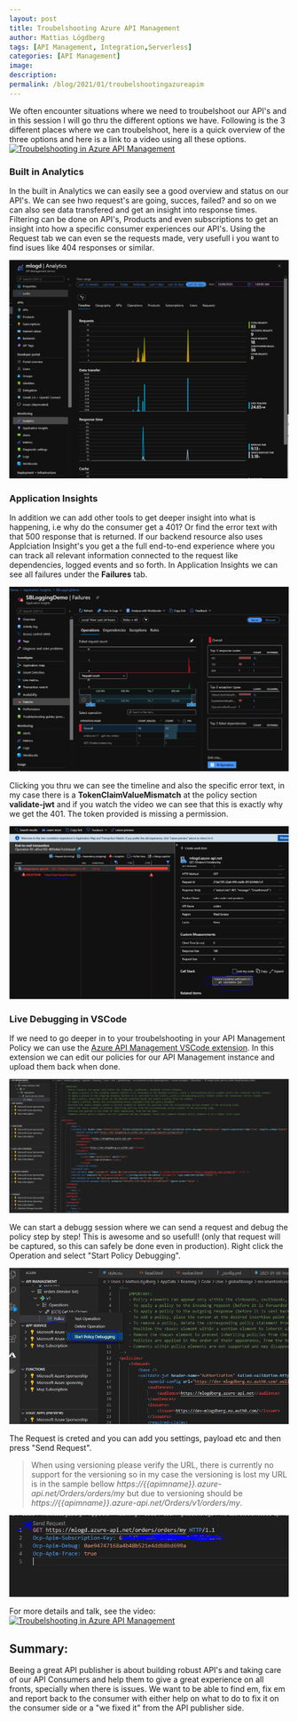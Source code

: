 ```yaml
---
layout: post
title: Troubelshooting Azure API Management
author: Mattias Lögdberg
tags: [API Management, Integration,Serverless]
categories: [API Management]
image: 
description: 
permalink: /blog/2021/01/troubelshootingazureapim
---
```


We often encounter situations where we need to troubelshoot our API's and in this session I will go thru the different options we have. Following is the 3 different places where we can troubelshoot, here is a quick overview of the three options and here is a link to a video using all these options.
[![Troubelshooting in Azure API Management](http://youtu.be/0o763Yy00NM/0.jpg)](https://youtu.be/0o763Yy00NM "Troubelshooting in Azure API Management - Click to watch")


### Built in Analytics
In the built in Analytics we can easily see a good overview and status on our API's. We can see hwo request's are going, succes, failed? and so on we can also see data transfered and get an insight into response times. Filtering can be done on API's, Products and even subscriptions to get an insight into how a specific consumer experiences our API's. Using the Request tab we can even se the requests made, very usefull i you want to find isues like 404 responses or similar.

![Analytics startpage](/assets/uploads/2021/01/apim-analytics-startpage.png)


### Application Insights
In addition we can add other tools to get deeper insight into what is happening, i.e why do the consumer get a 401? Or find the error text with that 500 response that is returned. If our backend resource also uses Applciation Insight's you get a the full end-to-end experience where you can track all relevant information connected to the request like dependencies, logged events and so forth.
In Application Insights we can see all failures under the **Failures** tab.

![App Insigths Failures](/assets/uploads/2021/01/apim-appinsights-failures.PNG)

Clicking you thru we can see the timeline and also the specific error text, in my case there is a **TokenClaimValueMismatch** at the policy section **validate-jwt** and if you watch the video we can see that this is exactly why we get the 401. The token provided is missing a permission.

![App Insigths Failures](/assets/uploads/2021/01/apim-appinsights-endtoend.png)


### Live Debugging in VSCode
If we need to go deeper in to your troubelshooting in your API Management Policy we can use the [Azure API Management VSCode extension](https://marketplace.visualstudio.com/items?itemName=ms-azuretools.vscode-apimanagement). In this extension we can edit our policies for our API Management instance and upload them back when done. 

![VSCode Policy](/assets/uploads/2021/01/apim-vscode-policy.png)

We can start a debugg session where we can send a request and debug the policy step by step! This is awesome and so usefull! (only that request will be captured, so this can safely be done even in production). Right click the Operation and select "Start Policy Debugging".

![VSCode Policy Debugging](/assets/uploads/2021/01/apim-vscode-policydebugging.PNG)

The Request is creted and you can add you settings, payload etc and then press "Send Request".

> When using versioning please verify the URL, there is currently no support for the versioning so in my case the versioning is lost my URL is in the sample bellow *https://{{apimname}}.azure-api.net/Orders/orders/my* but due to versioning should be *https://{{apimname}}.azure-api.net/Orders/v1/orders/my*.

![VSCode Send Request](/assets/uploads/2021/01/apim-vscode-sendrequest.png)

For more details and talk, see the video: [![Troubelshooting in Azure API Management](http://youtu.be/RiYBKqk9N3A/0.jpg)](https://youtu.be/RiYBKqk9N3A "Troubelshooting in Azure API Management - Click to watch")

## Summary:
Beeing a great API publisher is about building robust API's and taking care of our API Consumers and help them to give a great experience on all fronts, specially when there is issues. We want to be able to find em, fix em and report back to the consumer with either help on what to do to fix it on the consumer side or a "we fixed it" from the API publisher side. 